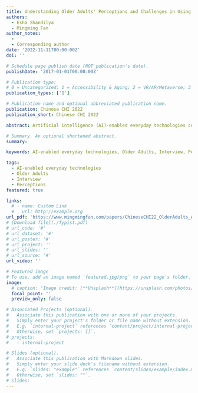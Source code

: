```yaml
---
title: Understanding Older Adults' Perceptions and Challenges in Using AI-enabled Everyday Technologies
authors:
  - Esha Shandilya
  - Mingming Fan
author_notes:
  - 
  - Corresponding author
date: '2022-11-11T00:00:00Z'
doi: ''

# Schedule page publish date (NOT publication's date).
publishDate: '2017-01-01T00:00:00Z'

# Publication type: 
# 0 = Uncategorized; 1 = Accessibility & Aging; 2 = VR/AR/Metaverse; 3 = Human-AI Collaboration; 4 = UX Methodology; 5 = Social Computing; 6 = Sensing;  7 = Thesis; 8 = Patent
publication_types: ['1']

# Publication name and optional abbreviated publication name.
publication: Chinese CHI 2022
publication_short: Chinese CHI 2022

abstract: Artificial intelligence (AI)-enabled everyday technologies could help address age-related challenges like physical impairments and cognitive decline. While recent research studied older adults’ experiences with specific AI-enabled products (e.g., conversational agents and assistive robots), it remains unknown how older adults perceive and experience current AI-enabled everyday technologies in general, which could impact their adoption of future AI-enabled products. We conducted a survey study (N=41) and semi-structured interviews (N=15) with older adults to understand their experiences and perceptions of AI. We found that older adults were enthusiastic about learning and using AI-enabled products, but they lacked learning avenues. Additionally, they worried when AI-enabled products outwitted their expectations, intruded on their privacy, or impacted their decision-making skills. Therefore, they held mixed views towards AI-enabled products such as AI, an aid, or an adversary. We conclude with design recommendations that make older adults feel inclusive, secure, and in control of their interactions with AIenabled products.

# Summary. An optional shortened abstract.
summary:

keywords: AI-enabled everyday technologies, Older Adults, Interview, Perceptions

tags:
  - AI-enabled everyday technologies
  - Older Adults
  - Interview
  - Perceptions
featured: true

links:
  # - name: Custom Link
  #   url: http://example.org
url_pdf: 'https://www.mingmingfan.com/papers/ChineseCHI22_OlderAdults_AI.pdf'
# [Download file](./Typist.pdf)
# url_code: '#'
# url_dataset: '#'
# url_poster: '#'
# url_project: ''
# url_slides: ''
# url_source: '#'
url_video: ''

# Featured image
# To use, add an image named `featured.jpg/png` to your page's folder.
image:
  # caption: 'Image credit: [**Unsplash**](https://unsplash.com/photos/pLCdAaMFLTE)'
  focal_point: ''
  preview_only: false

# Associated Projects (optional).
#   Associate this publication with one or more of your projects.
#   Simply enter your project's folder or file name without extension.
#   E.g. `internal-project` references `content/project/internal-project/index.md`.
#   Otherwise, set `projects: []`.
# projects:
#   - internal-project

# Slides (optional).
#   Associate this publication with Markdown slides.
#   Simply enter your slide deck's filename without extension.
#   E.g. `slides: "example"` references `content/slides/example/index.md`.
#   Otherwise, set `slides: ""`.
# slides:
---
```


<!-- {{< youtube f9lO9tin4tw >}} -->


